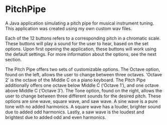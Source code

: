 # PitchPipe

A Java application simulating a pitch pipe for musical instrument tuning.  
This application was created using my own custom wav files.  

Each of the 12 buttons refers to a corresponding pitch in a chromatic scale. These buttons will
play a sound for the user to hear, based on the set options. Upon first opening the application,
these buttons will work using the default settings. For more information about the options, see
the next section.

The Pitch Pipe offers two sets of customizable options. The Octave option, found on the left,
allows the user to change between three octaves. ‘Octave 2’ is the octave of the Middle C on a
piano keyboard. The Pitch Pipe additionally offers one octave below Middle C (‘Octave 1’), and
one octave above Middle C (‘Octave 3’). The Tone option, found on the right, allows the user to
change between three different sounds for the desired pitch. These options are sine wave,
square wave, and saw wave. A sine wave is a pure tone with no added harmonics. A square
wave has a louder, brighter sound due to added odd harmonics. Lastly, a saw wave is the
loudest and brightest due to added odd and even harmonics.
